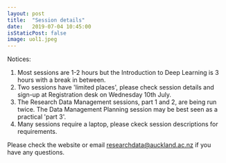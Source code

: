 ```yaml
---
layout: post
title:  "Session details"
date:   2019-07-04 10:45:00
isStaticPost: false
image: uol1.jpeg
---
```

Notices: 
1) Most sessions are 1-2 hours but the Introduction to Deep Learning is 3 hours with a break in between.
2) Two sessions have 'limited places', please check session details and sign-up at Registration desk on Wednesday 10th July. 
3) The Research Data Management sessions, part 1 and 2, are being run twice. The Data Management Planning session may be best seen as a practical 'part 3'.
4) Many sessions require a laptop, please ckeck session descriptions for requirements.
  
Please check the website or email [researchdata@auckland.ac.nz](mailto:researchdata@auckland.ac.nz) if you have any questions.